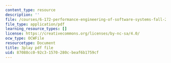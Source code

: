 ```yaml
---
content_type: resource
description: ''
file: /courses/6-172-performance-engineering-of-software-systems-fall-2018/87088cc092c31570280cbeaf6b1759cf_dx98pqJvZVk.pdf
file_type: application/pdf
learning_resource_types: []
license: https://creativecommons.org/licenses/by-nc-sa/4.0/
ocw_type: OCWFile
resourcetype: Document
title: 3play pdf file
uid: 87088cc0-92c3-1570-280c-beaf6b1759cf
---
```

